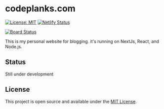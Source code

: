 # codeplanks.com

[![License: MIT](https://img.shields.io/badge/License-MIT-blue.svg)](https://opensource.org/licenses/MIT) [![Netlify Status](https://api.netlify.com/api/v1/badges/d9af93e8-63c2-44b4-8c3e-e11c159d9724/deploy-status)](https://app.netlify.com/sites/hoxtygen-talksofcode/deploys?branch=develop)

[![Board Status](https://hoxtygen.visualstudio.com/c3f2f393-be5b-40c4-8a45-1ff998ea9c36/6089b19d-b6e3-4f10-b40e-14311a9839d7/_apis/work/boardbadge/b3867f5e-fcd5-4a14-bb9e-5310c74ddd70)](https://hoxtygen.visualstudio.com/c3f2f393-be5b-40c4-8a45-1ff998ea9c36/_boards/board/t/6089b19d-b6e3-4f10-b40e-14311a9839d7/Microsoft.RequirementCategory/)

This is my personal website for blogging. it's running on NextJs, React, and Node.js.

## Status

Still under development

## License

This project is open source and available under the [MIT License](https://github.com/Hoxtygen/talksofcode.com/blob/main/LICENSE).
